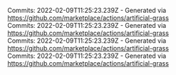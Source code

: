 Commits: 2022-02-09T11:25:23.239Z - Generated via https://github.com/marketplace/actions/artificial-grass
<br>
Commits: 2022-02-09T11:25:23.239Z - Generated via https://github.com/marketplace/actions/artificial-grass
<br>
Commits: 2022-02-09T11:25:23.239Z - Generated via https://github.com/marketplace/actions/artificial-grass
<br>
Commits: 2022-02-09T11:25:23.239Z - Generated via https://github.com/marketplace/actions/artificial-grass
<br>
